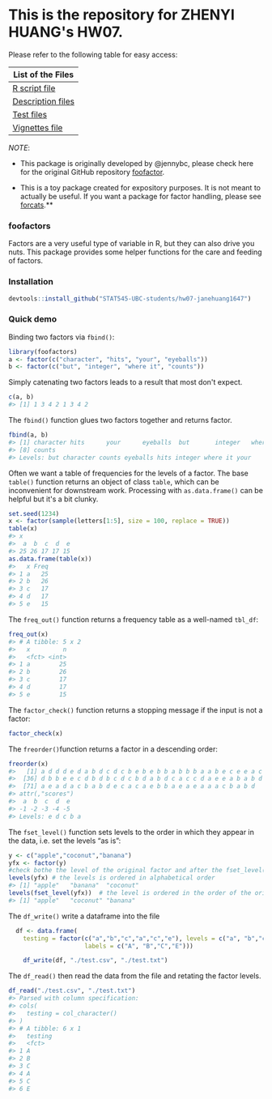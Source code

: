 <!-- README.md is generated from README.Rmd. Please edit that file -->
This is the repository for ZHENYI HUANG's HW07.
===============================================

Please refer to the following table for easy access:

| List of the Files                                                                                  |
|----------------------------------------------------------------------------------------------------|
| [R script file](https://github.com/STAT545-UBC-students/hw07-janehuang1647/tree/master/R)          |
| [Description files](https://github.com/STAT545-UBC-students/hw07-janehuang1647/tree/master/man)    |
| [Test files](https://github.com/STAT545-UBC-students/hw07-janehuang1647/tree/master/tests)         |
| [Vignettes file](https://github.com/STAT545-UBC-students/hw07-janehuang1647/tree/master/vignettes) |

*NOTE*:

-   This package is originally developed by @jennybc, please check here for the original GitHub repository [foofactor](https://github.com/jennybc/foofactors).

-   This is a toy package created for expository purposes. It is not meant to actually be useful. If you want a package for factor handling, please see [forcats](https://cran.r-project.org/package=forcats).\*\*

### foofactors

Factors are a very useful type of variable in R, but they can also drive you nuts. This package provides some helper functions for the care and feeding of factors.

### Installation

``` r
devtools::install_github("STAT545-UBC-students/hw07-janehuang1647")
```

### Quick demo

Binding two factors via `fbind()`:

``` r
library(foofactors)
a <- factor(c("character", "hits", "your", "eyeballs"))
b <- factor(c("but", "integer", "where it", "counts"))
```

Simply catenating two factors leads to a result that most don't expect.

``` r
c(a, b)
#> [1] 1 3 4 2 1 3 4 2
```

The `fbind()` function glues two factors together and returns factor.

``` r
fbind(a, b)
#> [1] character hits      your      eyeballs  but       integer   where it 
#> [8] counts   
#> Levels: but character counts eyeballs hits integer where it your
```

Often we want a table of frequencies for the levels of a factor. The base `table()` function returns an object of class `table`, which can be inconvenient for downstream work. Processing with `as.data.frame()` can be helpful but it's a bit clunky.

``` r
set.seed(1234)
x <- factor(sample(letters[1:5], size = 100, replace = TRUE))
table(x)
#> x
#>  a  b  c  d  e 
#> 25 26 17 17 15
as.data.frame(table(x))
#>   x Freq
#> 1 a   25
#> 2 b   26
#> 3 c   17
#> 4 d   17
#> 5 e   15
```

The `freq_out()` function returns a frequency table as a well-named `tbl_df`:

``` r
freq_out(x)
#> # A tibble: 5 x 2
#>   x         n
#>   <fct> <int>
#> 1 a        25
#> 2 b        26
#> 3 c        17
#> 4 d        17
#> 5 e        15
```

The `factor_check()` function returns a stopping message if the input is not a factor:

``` r
factor_check(x)
```

The `freorder()`function returns a factor in a descending order:

``` r
freorder(x)
#>   [1] a d d d e d a b d c d c b e b e b b a b b b a a b e c e e a c b b c a
#>  [36] d b b e e c d b d b c d c b d a b d c a c c d a e e a b a b d b c a c
#>  [71] a e a d a c b a b d e c a c a e b b a e a e a a a c b a b d
#> attr(,"scores")
#>  a  b  c  d  e 
#> -1 -2 -3 -4 -5 
#> Levels: e d c b a
```

The `fset_level()` function sets levels to the order in which they appear in the data, i.e. set the levels “as is”:

``` r
y <- c("apple","coconut","banana")
yfx <- factor(y)
#check bothe the level of the original factor and after the fset_level() function.
levels(yfx) # the levels is ordered in alphabetical order
#> [1] "apple"   "banana"  "coconut"
levels(fset_level(yfx))  # the level is ordered in the order of the original factor.
#> [1] "apple"   "coconut" "banana"
```

The `df_write()` write a dataframe into the file

``` r
  df <- data.frame(
    testing = factor(c("a","b","c","a","c","e"), levels = c("a", "b","c","e"),
                     labels = c("A", "B","C","E")))

    df_write(df, "./test.csv", "./test.txt")
```

The `df_read()` then read the data from the file and retating the factor levels.

``` r
df_read("./test.csv", "./test.txt")
#> Parsed with column specification:
#> cols(
#>   testing = col_character()
#> )
#> # A tibble: 6 x 1
#>   testing
#>   <fct>  
#> 1 A      
#> 2 B      
#> 3 C      
#> 4 A      
#> 5 C      
#> 6 E
```
